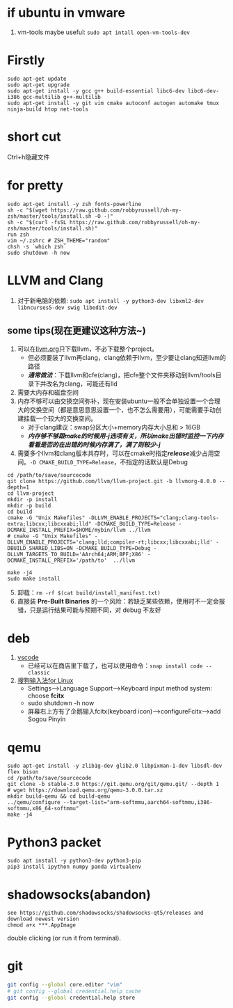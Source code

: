 # if ubuntu in vmware
1. vm-tools maybe useful: `sudo apt intall open-vm-tools-dev`

# Firstly<a name="firstly"></a>
```shell
sudo apt-get update
sudo apt-get upgrade
sudo apt-get install -y gcc g++ build-essential libc6-dev libc6-dev-i386 gcc-multilib g++-multilib
sudo apt-get install -y git vim cmake autoconf autogen automake tmux ninja-build htop net-tools
```

# short cut
Ctrl+h隐藏文件

# for pretty
```shell
sudo apt-get install -y zsh fonts-powerline
sh -c "$(wget https://raw.github.com/robbyrussell/oh-my-zsh/master/tools/install.sh -O -)"
sh -c "$(curl -fsSL https://raw.github.com/robbyrussell/oh-my-zsh/master/tools/install.sh)"
run zsh
vim ~/.zshrc # ZSH_THEME="random"
chsh -s `which zsh`
sudo shutdown -h now
```

# LLVM and Clang
1. 对于新电脑的依赖: `sudo apt install -y python3-dev libxml2-dev libncurses5-dev swig libedit-dev`
## some tips(现在更建议这种方法~)
1. 可以在[llvm.org](http://releases.llvm.org/download.html)只下载llvm，不必下载整个project。
    + 但必须要装了llvm再clang，clang依赖于llvm，至少要让clang知道llvm的路径
    + ***通常做法***：下载llvm和cfe(clang)，把cfe整个文件夹移动到llvm/tools目录下并改名为clang，可能还有lld
2. 需要大内存和磁盘空间
3. 内存不够可以由交换空间弥补，现在安装ubuntu一般不会单独设置一个合理大的交换空间（都是意思意思设置一个，也不怎么需要用），可能需要手动创建挂载一个较大的交换空间。
    + 对于clang建议：swap分区大小+memory内存大小总和 > 16GB
    + ***内存够不够跟make的时候用-j选项有关，所以make出错时监控一下内存看看是否的在出错的时候内存满了，满了则较少-j***
4. 需要多个llvm和clang版本共存时，可以在cmake时指定***release***减少占用空间。`-D CMAKE_BUILD_TYPE=Release`，不指定的话默认是Debug
```shell
cd /path/to/save/sourcecode
git clone https://github.com/llvm/llvm-project.git -b llvmorg-8.0.0 --depth=1
cd llvm-project
mkdir -p install
mkdir -p build 
cd build
cmake -G "Unix Makefiles" -DLLVM_ENABLE_PROJECTS="clang;clang-tools-extra;libcxx;libcxxabi;lld" -DCMAKE_BUILD_TYPE=Release -DCMAKE_INSTALL_PREFIX=$HOME/mybin/llvm ../llvm
# cmake -G "Unix Makefiles" -DLLVM_ENABLE_PROJECTS='clang;lld;compiler-rt;libcxx;libcxxabi;lld' -DBUILD_SHARED_LIBS=ON -DCMAKE_BUILD_TYPE=Debug -DLLVM_TARGETS_TO_BUILD='AArch64;ARM;BPF;X86' -DCMAKE_INSTALL_PREFIX='/path/to'  ../llvm

make -j4
sudo make install
```
5. 卸载：`rm -rf $(cat build/install_manifest.txt)`
6. 直接装 **Pre-Built Binaries** 的一个风险：若缺乏某些依赖，使用时不一定会报错，只是运行结果可能与预期不同，对 debug 不友好

# deb
1. [vscode](https://code.visualstudio.com/)
    + 已经可以在商店里下载了，也可以使用命令：`snap install code --classic`
2. [搜狗输入法for Linux](https://pinyin.sogou.com/linux/)
    + Settings-->Language Support-->Keyboard input method system: choose **fcitx**
    + sudo shutdown -h now
    + 屏幕右上方有了企鹅输入fcitx(keyboard icon)-->configureFcitx-->add Sogou Pinyin

# qemu<a name="qemu"></a>
```shell
sudo apt-get install -y zlib1g-dev glib2.0 libpixman-1-dev libsdl-dev flex bison
cd /path/to/save/sourcecode
git clone -b stable-3.0 https://git.qemu.org/git/qemu.git/ --depth 1
# wget https://download.qemu.org/qemu-3.0.0.tar.xz
mkdir build-qemu && cd build-qemu
../qemu/configure --target-list="arm-softmmu,aarch64-softmmu,i386-softmmu,x86_64-softmmu"
make -j4
```

# Python3 packet
```shell
sudo apt install -y python3-dev python3-pip
pip3 install ipython numpy panda virtualenv
```

# shadowsocks(abandon)
```shell
see https://github.com/shadowsocks/shadowsocks-qt5/releases and download newest version
chmod a+x ***.AppImage
```
double clicking (or run it from terminal).

# git
```bash
git config --global core.editor "vim"
# git config --global credential.help cache
git config --global credential.help store
```

